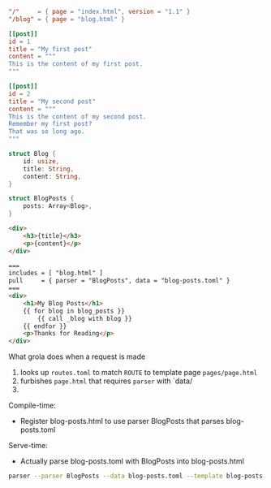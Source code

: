 
```toml
"/"     = { page = "index.html", version = "1.1" }
"/blog" = { page = "blog.html" }
```

```toml blog-posts.toml
[[post]]
id = 1
title = "My first post"
content = """
This is the content of my first post.
"""

[[post]]
id = 2
title = "My second post"
content = """
This is the content of my second post.
Remember my first post?
That was so long ago.
"""
```


```rust blog.rs
struct Blog {
    id: usize,
    title: String,
    content: String,
}

struct BlogPosts {
    posts: Array<Blog>,
}
```


```html blog.html
<div>
    <h3>{title}</h3>
    <p>{content}</p>
</div>
```


```html blog-posts.html
===
includes = [ "blog.html" ]
pull     = { parser = "BlogPosts", data = "blog-posts.toml" }
===
<div>
    <h1>My Blog Posts</h1>
    {{ for blog in blog_posts }}
        {{ call _blog with blog }}
    {{ endfor }}
    <p>Thanks for Reading</p>
</div>
```



What grola does when a request is made
1. looks up `routes.toml` to match `ROUTE` to template page `pages/page.html`
2. furbishes `page.html` that requires `parser` with `data/
3. 

Compile-time:
+ Register blog-posts.html to use parser BlogPosts that parses blog-posts.toml

Serve-time:
+ Actually parse blog-posts.toml with BlogPosts into blog-posts.html

```sh
parser --parser BlogPosts --data blog-posts.toml --template blog-posts.html
```
